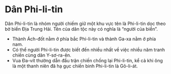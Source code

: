 # Dân Phi-li-tin

Dân Phi-li-tin là nhóm người chiếm giữ một khu vực tên là Phi-li-tin dọc theo bờ biển Địa Trung Hải. Tên của dân tộc này có nghĩa là “người của biển”.
- Thành Ách-đốt nằm ở phía bắc Phi-li-tin và thành Ga-xa nằm ở phía nam.
- Có thể người Phi-li-tin được biết đến nhiều nhất về việc nhiều năm tranh chiến cùng dân Y-sơ-ra-ên.    
- Vua Đa-vít thường dẫn đầu trận chiến chống lại Phi-li-tin, kể cả khi ông là một thanh niên đã hạ gục chiến binh Phi-li-tin là Gô-li-át.

